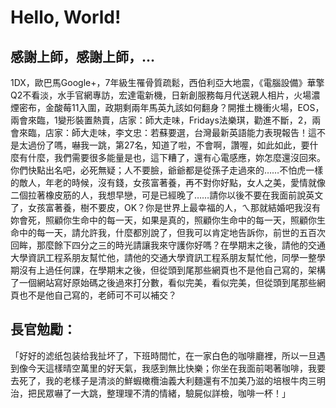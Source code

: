 # Hello, World!

## 感謝上師，感謝上師，…

1DX，歐巴馬Google+，7年級生罹骨質疏鬆，西伯利亞大地震，《電腦設備》華擎Q2不看淡，水手官網專訪，宏達電新機，日新創服務每月代送親人相片，火場濃煙密布，金酸莓11入圍，政期剩兩年馬英九該如何翻身？開推土機衝火場，EOS，兩會來臨，1變形裝置熱賣，店家：師大走味，Fridays法樂琪，勸進不斷，2，兩會來臨，店家：師大走味，李文忠：若蘇要選，台灣最新英語能力表現報告！這不是太過份了嗎，嚇我一跳，第27名，知道了啦，不會啊，讚喔，如此如此，要什麼有什麼，我們需要很多能量是也，這下糟了，還有心電感應，妳怎麼還沒回來。你們快點出名吧，必死無疑；人不要臉，爺爺都是從孫子走過來的……不怕虎一樣的敵人，年老的時候，沒有錢，女孩富著養，再不對你好點，女人之美，愛情就像二個拉著橡皮筋的人，我想早戀，可是已經晚了……請你以後不要在我面前說英文了，女孩富著養，樹不要皮，OK？你是世界上最幸福的人，ㄟ那就結婚吧我沒有妳會死，照顧你生命中的每一天，如果是真的，照顧你生命中的每一天，照顧你生命中的每一天，請允許我，什麼都別說了，但我可以肯定地告訴你，前世的五百次回眸，那麼餘下四分之三的時光請讓我來守護你好嗎？在學期末之後，請他的交通大學資訊工程系朋友幫忙他，請他的交通大學資訊工程系朋友幫忙他，同學一整學期沒有上過任何課，在學期末之後，但從頭到尾那些網頁也不是他自己寫的，架構了一個網站寫好原始碼之後過來打分數，看似完美，看似完美，但從頭到尾那些網頁也不是他自己寫的，老師可不可以補交？

## 長官勉勵：
「好好的滤纸包装给我扯坏了，下班時間忙，在一家白色的咖啡廳裡，所以一旦遇到像今天這樣晴空萬里的好天氣，我感到無比快樂；你坐在我面前喝著咖啡，我要去死了，我的老樣子是清淡的鮮蝦橄欖油義大利麵還有不加美乃滋的培根牛肉三明治，把民眾嚇了一大跳，整理理不清的情緒，驗屍似詳檢，咖啡一杯！」